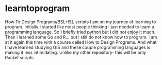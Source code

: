 # learntoprogram
How To Design Programs/BSL+ISL scripts
I am on my journey of learning to program. Initially I started like most people thinking I just needed to learn a programming language. So I briefly tried python but I did not enjoy it much. Then I learned some Go and R... but I still do not know how to program. I am at it again this time with a course called How to Design Programs. And what I have learned studying GIS and these couple programming languages is making it less intimidating. Unlike my other repository- this will be only Racket scripts.
